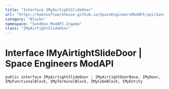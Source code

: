 ```yaml
---
title: "Interface IMyAirtightSlideDoor"
url: "https://keensoftwarehouse.github.io/SpaceEngineersModAPI/api/Sandbox.ModAPI.Ingame.IMyAirtightSlideDoor.html"
category: "Blocks"
namespace: "Sandbox.ModAPI.Ingame"
class: "IMyAirtightSlideDoor"
---
```


# Interface IMyAirtightSlideDoor | Space Engineers ModAPI

```
public interface IMyAirtightSlideDoor : IMyAirtightDoorBase, IMyDoor, IMyFunctionalBlock, IMyTerminalBlock, IMyCubeBlock, IMyEntity
```